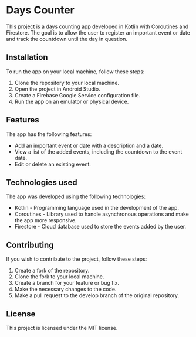 # Days Counter

This project is a days counting app developed in Kotlin with Coroutines and Firestore. The goal is to allow the user to register an important event or date and track the countdown until the day in question.

## Installation

To run the app on your local machine, follow these steps:

1. Clone the repository to your local machine.
2. Open the project in Android Studio.
3. Create a Firebase Google Service configuration file.
4. Run the app on an emulator or physical device.

## Features

The app has the following features:

- Add an important event or date with a description and a date.
- View a list of the added events, including the countdown to the event date.
- Edit or delete an existing event.

## Technologies used

The app was developed using the following technologies:

- Kotlin - Programming language used in the development of the app.
- Coroutines - Library used to handle asynchronous operations and make the app more responsive.
- Firestore - Cloud database used to store the events added by the user.

## Contributing

If you wish to contribute to the project, follow these steps:

1. Create a fork of the repository.
2. Clone the fork to your local machine.
3. Create a branch for your feature or bug fix.
4. Make the necessary changes to the code.
5. Make a pull request to the develop branch of the original repository.

## License

This project is licensed under the MIT license.
